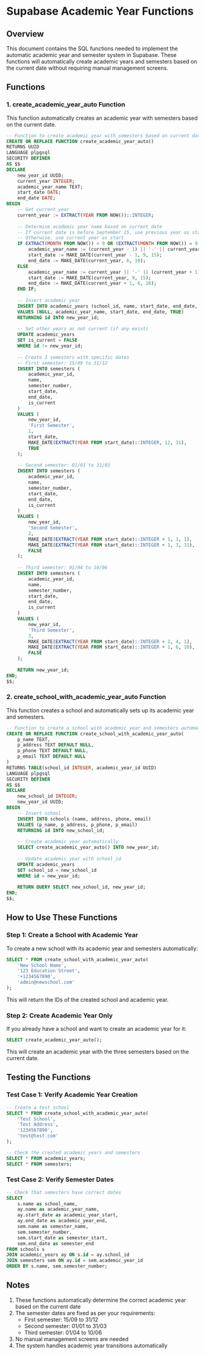 # Supabase Academic Year Functions

## Overview
This document contains the SQL functions needed to implement the automatic academic year and semester system in Supabase. These functions will automatically create academic years and semesters based on the current date without requiring manual management screens.

## Functions

### 1. create_academic_year_auto Function
This function automatically creates an academic year with semesters based on the current date.

```sql
-- Function to create academic year with semesters based on current date
CREATE OR REPLACE FUNCTION create_academic_year_auto()
RETURNS UUID
LANGUAGE plpgsql
SECURITY DEFINER
AS $$
DECLARE
    new_year_id UUID;
    current_year INTEGER;
    academic_year_name TEXT;
    start_date DATE;
    end_date DATE;
BEGIN
    -- Get current year
    current_year := EXTRACT(YEAR FROM NOW())::INTEGER;
    
    -- Determine academic year name based on current date
    -- If current date is before September 15, use previous year as start
    -- Otherwise, use current year as start
    IF EXTRACT(MONTH FROM NOW()) < 9 OR (EXTRACT(MONTH FROM NOW()) = 9 AND EXTRACT(DAY FROM NOW()) < 15) THEN
        academic_year_name := (current_year - 1) || '-' || current_year;
        start_date := MAKE_DATE(current_year - 1, 9, 15);
        end_date := MAKE_DATE(current_year, 6, 10);
    ELSE
        academic_year_name := current_year || '-' || (current_year + 1);
        start_date := MAKE_DATE(current_year, 9, 15);
        end_date := MAKE_DATE(current_year + 1, 6, 10);
    END IF;
    
    -- Insert academic year
    INSERT INTO academic_years (school_id, name, start_date, end_date, is_current)
    VALUES (NULL, academic_year_name, start_date, end_date, TRUE)
    RETURNING id INTO new_year_id;
    
    -- Set other years as not current (if any exist)
    UPDATE academic_years 
    SET is_current = FALSE 
    WHERE id != new_year_id;
    
    -- Create 3 semesters with specific dates
    -- First semester: 15/09 to 31/12
    INSERT INTO semesters (
        academic_year_id, 
        name, 
        semester_number, 
        start_date, 
        end_date,
        is_current
    )
    VALUES (
        new_year_id,
        'First Semester',
        1,
        start_date,
        MAKE_DATE(EXTRACT(YEAR FROM start_date)::INTEGER, 12, 31),
        TRUE
    );
    
    -- Second semester: 01/01 to 31/03
    INSERT INTO semesters (
        academic_year_id, 
        name, 
        semester_number, 
        start_date, 
        end_date,
        is_current
    )
    VALUES (
        new_year_id,
        'Second Semester',
        2,
        MAKE_DATE(EXTRACT(YEAR FROM start_date)::INTEGER + 1, 1, 1),
        MAKE_DATE(EXTRACT(YEAR FROM start_date)::INTEGER + 1, 3, 31),
        FALSE
    );
    
    -- Third semester: 01/04 to 10/06
    INSERT INTO semesters (
        academic_year_id, 
        name, 
        semester_number, 
        start_date, 
        end_date,
        is_current
    )
    VALUES (
        new_year_id,
        'Third Semester',
        3,
        MAKE_DATE(EXTRACT(YEAR FROM start_date)::INTEGER + 1, 4, 1),
        MAKE_DATE(EXTRACT(YEAR FROM start_date)::INTEGER + 1, 6, 10),
        FALSE
    );
    
    RETURN new_year_id;
END;
$$;
```

### 2. create_school_with_academic_year_auto Function
This function creates a school and automatically sets up its academic year and semesters.

```sql
-- Function to create a school with academic year and semesters automatically
CREATE OR REPLACE FUNCTION create_school_with_academic_year_auto(
    p_name TEXT,
    p_address TEXT DEFAULT NULL,
    p_phone TEXT DEFAULT NULL,
    p_email TEXT DEFAULT NULL
)
RETURNS TABLE(school_id INTEGER, academic_year_id UUID)
LANGUAGE plpgsql
SECURITY DEFINER
AS $$
DECLARE
    new_school_id INTEGER;
    new_year_id UUID;
BEGIN
    -- Insert school
    INSERT INTO schools (name, address, phone, email)
    VALUES (p_name, p_address, p_phone, p_email)
    RETURNING id INTO new_school_id;
    
    -- Create academic year automatically
    SELECT create_academic_year_auto() INTO new_year_id;
    
    -- Update academic year with school_id
    UPDATE academic_years 
    SET school_id = new_school_id 
    WHERE id = new_year_id;
    
    RETURN QUERY SELECT new_school_id, new_year_id;
END;
$$;
```

## How to Use These Functions

### Step 1: Create a School with Academic Year
To create a new school with its academic year and semesters automatically:

```sql
SELECT * FROM create_school_with_academic_year_auto(
    'New School Name',
    '123 Education Street',
    '+1234567890',
    'admin@newschool.com'
);
```

This will return the IDs of the created school and academic year.

### Step 2: Create Academic Year Only
If you already have a school and want to create an academic year for it:

```sql
SELECT create_academic_year_auto();
```

This will create an academic year with the three semesters based on the current date.

## Testing the Functions

### Test Case 1: Verify Academic Year Creation
```sql
-- Create a test school
SELECT * FROM create_school_with_academic_year_auto(
    'Test School',
    'Test Address',
    '1234567890',
    'test@test.com'
);

-- Check the created academic years and semesters
SELECT * FROM academic_years;
SELECT * FROM semesters;
```

### Test Case 2: Verify Semester Dates
```sql
-- Check that semesters have correct dates
SELECT 
    s.name as school_name,
    ay.name as academic_year_name,
    ay.start_date as academic_year_start,
    ay.end_date as academic_year_end,
    sem.name as semester_name,
    sem.semester_number,
    sem.start_date as semester_start,
    sem.end_date as semester_end
FROM schools s
JOIN academic_years ay ON s.id = ay.school_id
JOIN semesters sem ON ay.id = sem.academic_year_id
ORDER BY s.name, sem.semester_number;
```

## Notes
1. These functions automatically determine the correct academic year based on the current date
2. The semester dates are fixed as per your requirements:
   - First semester: 15/09 to 31/12
   - Second semester: 01/01 to 31/03
   - Third semester: 01/04 to 10/06
3. No manual management screens are needed
4. The system handles academic year transitions automatically